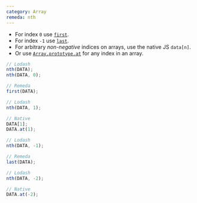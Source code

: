 ```yaml
---
category: Array
remeda: nth
---
```


- For index `0` use [`first`](/docs#first).
- For index `-1` use [`last`](/docs#last).
- For arbitrary _non-negative_ indices on arrays, use the native JS `data[n]`.
- Or use [`Array.prototype.at`](https://developer.mozilla.org/en-US/docs/Web/JavaScript/Reference/Global_Objects/Array/at) for any index in an array.

```ts
// Lodash
nth(DATA);
nth(DATA, 0);

// Remeda
first(DATA);

// Lodash
nth(DATA, 1);

// Native
DATA[1];
DATA.at(1);

// Lodash
nth(DATA, -1);

// Remeda
last(DATA);

// Lodash
nth(DATA, -2);

// Native
DATA.at(-2);
```

